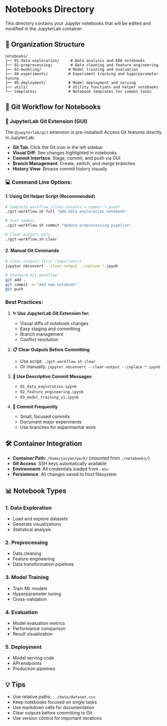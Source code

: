 # Notebooks Directory

This directory contains your Jupyter notebooks that will be edited and modified in the JupyterLab container.

## 📁 Organization Structure

```
notebooks/
├── 01-data-exploration/     # Data analysis and EDA notebooks
├── 02-preprocessing/        # Data cleaning and feature engineering
├── 03-modeling/            # Model training and evaluation
├── 04-experiments/         # Experiment tracking and hyperparameter tuning
├── 05-deployment/          # Model deployment and serving
├── utils/                  # Utility functions and helper notebooks
└── templates/              # Notebook templates for common tasks
```

## 🔄 Git Workflow for Notebooks

### **📱 JupyterLab Git Extension (GUI)**
The `@jupyterlab/git` extension is pre-installed! Access Git features directly in JupyterLab:

- **Git Tab**: Click the Git icon in the left sidebar
- **Visual Diff**: See changes highlighted in notebooks
- **Commit Interface**: Stage, commit, and push via GUI
- **Branch Management**: Create, switch, and merge branches
- **History View**: Browse commit history visually

### **💻 Command Line Options:**

#### **1. Using Git Helper Script (Recommended)**
```bash
# Complete workflow (clear outputs + commit + push)
./git-workflow.sh full "Add data exploration notebook"

# Just commit
./git-workflow.sh commit "Update preprocessing pipeline"

# Clear outputs only
./git-workflow.sh clear
```

#### **2. Manual Git Commands**
```bash
# Clear outputs first (important!)
jupyter nbconvert --clear-output --inplace *.ipynb

# Standard Git workflow
git add .
git commit -m "Add new notebook"
git push
```

### **Best Practices:**

1. **✨ Use JupyterLab Git Extension for:**
   - Visual diffs of notebook changes
   - Easy staging and committing
   - Branch management
   - Conflict resolution

2. **📋 Clear Outputs Before Committing**
   - Use script: `./git-workflow.sh clear`
   - Or manually: `jupyter nbconvert --clear-output --inplace *.ipynb`

3. **📝 Use Descriptive Commit Messages**
   - `01_data_exploration.ipynb`
   - `02_feature_engineering.ipynb`
   - `03_model_training_v1.ipynb`

4. **🔄 Commit Frequently**
   - Small, focused commits
   - Document major experiments
   - Use branches for experimental work

## 🛠️ Container Integration

- **Container Path**: `/home/jovyan/work/` (mounted from `./notebooks/`)
- **Git Access**: SSH keys automatically available
- **Environment**: All credentials loaded from `.env`
- **Persistence**: All changes saved to host filesystem

## 📊 Notebook Types

### **1. Data Exploration**
- Load and explore datasets
- Generate visualizations
- Statistical analysis

### **2. Preprocessing**
- Data cleaning
- Feature engineering
- Data transformation pipelines

### **3. Model Training**
- Train ML models
- Hyperparameter tuning
- Cross-validation

### **4. Evaluation**
- Model evaluation metrics
- Performance comparison
- Result visualization

### **5. Deployment**
- Model serving code
- API endpoints
- Production pipelines

## 💡 Tips

- Use relative paths: `../data/dataset.csv`
- Keep notebooks focused on single tasks
- Use markdown cells for documentation
- Clear outputs before committing to Git
- Use version control for important iterations

